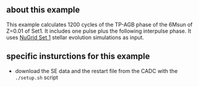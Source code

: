 ## about this example
This example calculates 1200 cycles of the TP-AGB phase
of the 6Msun of Z=0.01 of Set1. It includes one pulse
plus the following interpulse phase. It uses [NuGrid Set
1](http://www.canfar.phys.uvic.ca/vosui/#/nugrid/data/set1/set1.1_m)
stellar evolution simulations as input.

## specific insturctions for this example

* download the SE data and the restart file from the CADC with the 
`./setup.sh` script

